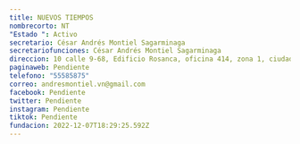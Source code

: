 ```yaml
---
title: NUEVOS TIEMPOS
nombrecorto: NT
"Estado ": Activo
secretario: César Andrés Montiel Sagarminaga
secretariofunciones: César Andrés Montiel Sagarminaga
direccion: 10 calle 9-68, Edificio Rosanca, oficina 414, zona 1, ciudad de Guatemala
paginaweb: Pendiente
telefono: "55585875"
correo: andresmontiel.vn@gmail.com
facebook: Pendiente
twitter: Pendiente
instagram: Pendiente
tiktok: Pendiente
fundacion: 2022-12-07T18:29:25.592Z
---
```

